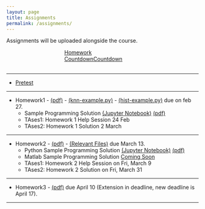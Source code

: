 ```yaml
---
layout: page
title: Assignments
permalink: /assignments/
---
```

Assignments will be uploaded alongside the course.
<div data-type="countdown" data-id="547138" class="tickcounter" style="width: 200px; height: 50px; margin: 0 auto"><a href="//www.tickcounter.com/countdown/547138/homework-countdown" title="Homework Countdown">Homework Countdown</a><a href="//www.tickcounter.com/" title="Countdown">Countdown</a></div><script>(function(d, s, id) { var js, pjs = d.getElementsByTagName(s)[0]; if (d.getElementById(id)) return; js = d.createElement(s); js.id = id; js.src = "//www.tickcounter.com/static/js/loader.js"; pjs.parentNode.insertBefore(js, pjs); }(document, "script", "tickcounter-sdk"));</script> 

***

- [Pretest](https://goo.gl/yBam9L)

***
- Homework1  - [(pdf)](https://goo.gl/GbWpGa) - [(knn-example.py)](https://goo.gl/42XHZd) - [(hist-example.py)](https://goo.gl/MCAi5x) due on feb 27.
   - Sample Programming Solution [(Jupyter Notebook)](https://goo.gl/wG1cvA) [(pdf)](https://goo.gl/8Z4TXG)
   - TAses1: Homework 1 Help Session 24 Feb
   - TAses2: Homework 1 Solution 2 March
   
***   
   
- Homework2  - [(pdf)](https://goo.gl/tRGdVU) - [(Relevant Files)](https://goo.gl/9t78zo) due March 13.
   - Python Sample Programming Solution [(Jupyter Notebook)](https://goo.gl/wG1cvA) [(pdf)](https://goo.gl/8Z4TXG) 
   - Matlab Sample Programming Solution [Coming Soon]()  
   - TAses1: Homework 2 Help Session on Fri, March 9
   - TAses2: Homework 2 Solution on Fri, March 31

***    
   
- Homework3  - [(pdf)](https://drive.google.com/open?id=15fhqBhzj22MdsSHUSPIFIFiectUbxNsy) due April 10 (Extension in deadline, new deadline is April 17).
   
***    